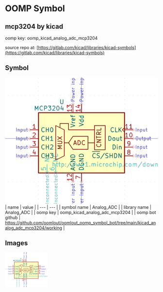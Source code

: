 # OOMP Symbol  
## mcp3204  by kicad  
  
oomp key: oomp_kicad_analog_adc_mcp3204  
  
source repo at: [https://gitlab.com/kicad/libraries/kicad-symbols](https://gitlab.com/kicad/libraries/kicad-symbols)  
## Symbol  
  
[![working.png](working_600.png)](working.png)  
| name | value | 
| --- | --- | 
| symbol name | Analog_ADC | 
| library name | Analog_ADC | 
| oomp key | oomp_kicad_analog_adc_mcp3204 | 
| oomp bot github | https://github.com/oomlout/oomlout_oomp_symbol_bot/tree/main/kicad_analog_adc_mcp3204/working | 
## Images  
  
[![working.png](working_140.png)](working.png)  
